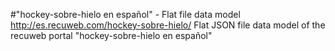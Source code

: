 #"hockey-sobre-hielo en español" - Flat file data model
http://es.recuweb.com/hockey-sobre-hielo/
Flat JSON file data model of the recuweb portal "hockey-sobre-hielo en español"
